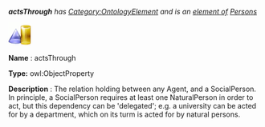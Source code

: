 ___actsThrough__ 
 has
 [Category:OntologyElement](../../Category/OntologyElement "Category:OntologyElement") 
 and is an
 [element of](../../Property/ElementOf "Property:ElementOf") 
[Persons](../../Submissions/Persons "Submissions:Persons")_




  





[![ObjectProperty](../images/thumb/c/c3/ObjectProperty.gif/45px-ObjectProperty.gif)](../../Image/ObjectProperty.gif "ObjectProperty")


__Name__ 
 : actsThrough
 



__Type:__ 
 owl:ObjectProperty
 



__Description__ 
 : The relation holding between any Agent, and a SocialPerson. In principle, a SocialPerson requires at least one NaturalPerson in order to act, but this dependency can be 'delegated'; e.g. a university can be acted for by a department, which on its turm is acted for by natural persons.